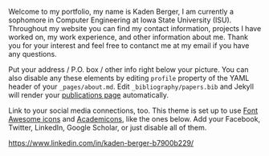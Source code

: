 Welcome to my portfolio, my name is Kaden Berger, I am currently a sophomore in Computer Engineering at Iowa State University (ISU). Throughout my website you can find my contact information, projects I have worked on, my work experience, and other information about me. Thank you for your interest and feel free to contanct me at my email if you have any questions.

Put your address / P.O. box / other info right below your picture. You can also disable any these elements by editing `profile` property of the YAML header of your `_pages/about.md`. Edit `_bibliography/papers.bib` and Jekyll will render your [publications page](/al-folio/publications/) automatically.

Link to your social media connections, too. This theme is set up to use [Font Awesome icons](https://fontawesome.com/) and [Academicons](https://jpswalsh.github.io/academicons/), like the ones below. Add your Facebook, Twitter, LinkedIn, Google Scholar, or just disable all of them.

https://www.linkedin.com/in/kaden-berger-b7900b229/